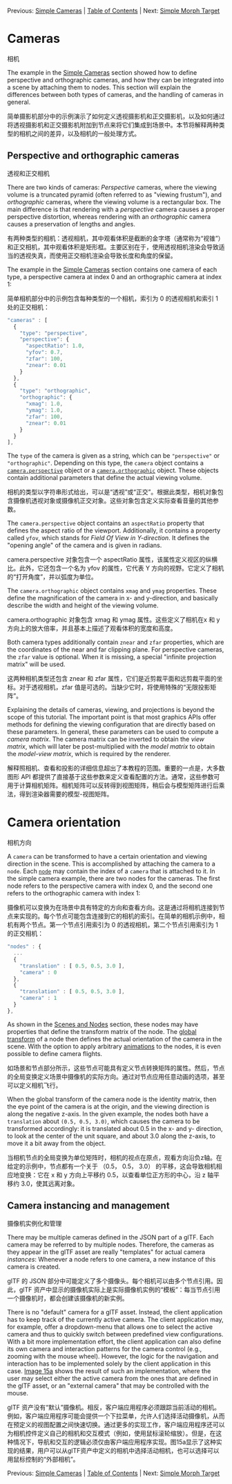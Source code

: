 Previous: [Simple Cameras](gltfTutorial_015_SimpleCameras.md) | [Table of Contents](README.md) | Next: [Simple Morph Target](gltfTutorial_017_SimpleMorphTarget.md)

# Cameras

相机

The example in the [Simple Cameras](gltfTutorial_017_SimpleCameras.md) section showed how to define perspective and orthographic cameras, and how they can be integrated into a scene by attaching them to nodes. This section will explain the differences between both types of cameras, and the handling of cameras in general.  

简单摄影机部分中的示例演示了如何定义透视摄影机和正交摄影机，以及如何通过将透视摄影机和正交摄影机附加到节点来将它们集成到场景中。本节将解释两种类型的相机之间的差异，以及相机的一般处理方式。

## Perspective and orthographic cameras

透视和正交相机

There are two kinds of cameras: *Perspective* cameras, where the viewing volume is a truncated pyramid (often referred to as "viewing frustum"), and *orthographic*  cameras, where the viewing volume is a rectangular box. The main difference is that rendering with a *perspective* camera causes a proper perspective distortion, whereas rendering with an *orthographic* camera causes a preservation of lengths and angles.

有两种类型的相机：透视相机，其中观看体积是截断的金字塔（通常称为“视锥”）和正交相机，其中观看体积是矩形框。主要区别在于，使用透视相机渲染会导致适当的透视失真，而使用正交相机渲染会导致长度和角度的保留。

The example in the [Simple Cameras](gltfTutorial_015_SimpleCameras.md) section contains one camera of each type, a perspective camera at index 0 and an orthographic camera at index 1:

简单相机部分中的示例包含每种类型的一个相机，索引为 0 的透视相机和索引 1 处的正交相机：

```javascript
"cameras" : [
  {
    "type": "perspective",
    "perspective": {
      "aspectRatio": 1.0,
      "yfov": 0.7,
      "zfar": 100,
      "znear": 0.01
    }
  },
  {
    "type": "orthographic",
    "orthographic": {
      "xmag": 1.0,
      "ymag": 1.0,
      "zfar": 100,
      "znear": 0.01
    }
  }
],
```

The `type` of the camera is given as a string, which can be `"perspective"` or  `"orthographic"`. Depending on this type, the `camera` object contains a [`camera.perspective`](https://www.khronos.org/registry/glTF/specs/2.0/glTF-2.0.html#reference-camera-perspective) object or a [`camera.orthographic`](https://www.khronos.org/registry/glTF/specs/2.0/glTF-2.0.html#reference-camera-orthographic) object. These objects contain additional parameters that define the actual viewing volume.

相机的类型以字符串形式给出，可以是“透视”或“正交”。根据此类型，相机对象包含摄像机透视对象或摄像机正交对象。这些对象包含定义实际查看音量的其他参数。

The `camera.perspective` object contains an `aspectRatio` property that defines the aspect ratio of the viewport. Additionally, it contains a property called `yfov`, which stands for *Field Of View in Y-direction*. It defines the "opening angle" of the camera and is given in radians.

camera.perspective 对象包含一个 aspectRatio 属性，该属性定义视区的纵横比。此外，它还包含一个名为 yfov 的属性，它代表 Y 方向的视野。它定义了相机的“打开角度”，并以弧度为单位。

The `camera.orthographic` object contains `xmag` and `ymag` properties. These define the magnification of the camera in x- and y-direction, and basically describe the width and height of the viewing volume.

camera.orthographic 对象包含 xmag 和 ymag 属性。这些定义了相机在x 和 y方向上的放大倍率，并且基本上描述了观看体积的宽度和高度。

Both camera types additionally contain `znear` and `zfar` properties, which are the coordinates of the near and far clipping plane. For perspective cameras, the `zfar` value is optional. When it is missing, a special "infinite projection matrix" will be used.

这两种相机类型还包含 znear 和 zfar 属性，它们是近剪裁平面和远剪裁平面的坐标。对于透视相机，zfar 值是可选的。当缺少它时，将使用特殊的“无限投影矩阵”。

Explaining the details of cameras, viewing, and projections is beyond the scope of this tutorial. The important point is that most graphics APIs offer methods for defining the viewing configuration that are directly based on these parameters. In general, these parameters can be used to compute a *camera matrix*. The camera matrix can be inverted to obtain the *view matrix*, which will later be post-multiplied with the *model matrix* to obtain the *model-view matrix*, which is required by the renderer.

解释照相机、查看和投影的详细信息超出了本教程的范围。重要的一点是，大多数图形 API 都提供了直接基于这些参数来定义查看配置的方法。通常，这些参数可用于计算相机矩阵。相机矩阵可以反转得到视图矩阵，稍后会与模型矩阵进行后乘法，得到渲染器需要的模型-视图矩阵。

# Camera orientation

相机方向

A `camera` can be transformed to have a certain orientation and viewing direction in the scene. This is accomplished by attaching the camera to a `node`. Each [`node`](https://www.khronos.org/registry/glTF/specs/2.0/glTF-2.0.html#reference-node) may contain the index of a `camera` that is attached to it. In the simple camera example, there are two nodes for the cameras. The first node refers to the perspective camera with index 0, and the second one refers to the orthographic camera with index 1:

摄像机可以变换为在场景中具有特定的方向和查看方向。这是通过将相机连接到节点来实现的。每个节点可能包含连接到它的相机的索引。在简单的相机示例中，相机有两个节点。第一个节点引用索引为 0 的透视相机，第二个节点引用索引为 1 的正交相机：

```javascript
"nodes" : {
  ...
  {
    "translation" : [ 0.5, 0.5, 3.0 ],
    "camera" : 0
  },
  {
    "translation" : [ 0.5, 0.5, 3.0 ],
    "camera" : 1
  }
},
```

As shown in the [Scenes and Nodes](gltfTutorial_004_ScenesNodes.md) section, these nodes may have properties that define the transform matrix of the node. The [global transform](gltfTutorial_004_ScenesNodes.md#global-transforms-of-nodes) of a node then defines the actual orientation of the camera in the scene. With the option to apply arbitrary [animations](gltfTutorial_007_Animations.md) to the nodes, it is even possible to define camera flights.

如场景和节点部分所示，这些节点可能具有定义节点转换矩阵的属性。然后，节点的全局变换定义场景中摄像机的实际方向。通过对节点应用任意动画的选项，甚至可以定义相机飞行。

When the global transform of the camera node is the identity matrix, then the eye point of the camera is at the origin, and the viewing direction is along the negative z-axis. In the given example, the nodes both have a `translation` about `(0.5, 0.5, 3.0)`, which causes the camera to be transformed accordingly: it is translated about 0.5 in the x- and y- direction, to look at the center of the unit square, and about 3.0 along the z-axis, to move it a bit away from the object.

当相机节点的全局变换为单位矩阵时，相机的视点在原点，观看方向沿负z轴。在给定的示例中，节点都有一个关于 （0.5， 0.5， 3.0） 的平移，这会导致相机相应地变换：它在 x 和 y 方向上平移约 0.5，以查看单位正方形的中心，沿 z 轴平移约 3.0，使其远离对象。

## Camera instancing and management

摄像机实例化和管理

There may be multiple cameras defined in the JSON part of a glTF. Each camera may be referred to by multiple nodes. Therefore, the cameras as they appear in the glTF asset are really "templates" for actual camera *instances*: Whenever a node refers to one camera, a new instance of this camera is created.

glTF 的 JSON 部分中可能定义了多个摄像头。每个相机可以由多个节点引用。因此，glTF 资产中显示的摄像机实际上是实际摄像机实例的“模板”：每当节点引用一个摄像机时，都会创建该摄像机的新实例。

There is no "default" camera for a glTF asset. Instead, the client application has to keep track of the currently active camera. The client application may, for example, offer a dropdown-menu that allows one to select the active camera and thus to quickly switch between predefined view configurations. With a bit more implementation effort, the client application can also define its own camera and interaction patterns for the camera control (e.g., zooming with the mouse wheel). However, the logic for the navigation and interaction has to be implemented solely by the client application in this case. [Image 15a](gltfTutorial_015_SimpleCameras.md#cameras-png) shows the result of such an implementation, where the user may select either the active camera from the ones that are defined in the glTF asset, or an "external camera" that may be controlled with the mouse.

glTF 资产没有“默认”摄像机。相反，客户端应用程序必须跟踪当前活动的相机。例如，客户端应用程序可能会提供一个下拉菜单，允许人们选择活动摄像机，从而在预定义的视图配置之间快速切换。通过更多的实现工作，客户端应用程序还可以为相机控件定义自己的相机和交互模式（例如，使用鼠标滚轮缩放）。但是，在这种情况下，导航和交互的逻辑必须仅由客户端应用程序实现。图15a显示了这种实现的结果，用户可以从glTF资产中定义的相机中选择活动相机，也可以选择可以用鼠标控制的“外部相机”。

Previous: [Simple Cameras](gltfTutorial_015_SimpleCameras.md) | [Table of Contents](README.md) | Next: [Simple Morph Target](gltfTutorial_017_SimpleMorphTarget.md)
